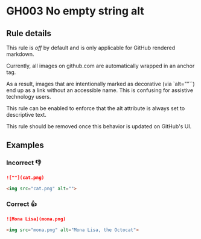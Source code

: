 # GH003 No empty string alt

## Rule details

This rule is _off_ by default and is only applicable for GitHub rendered markdown.

Currently, all images on github.com are automatically wrapped in an anchor tag.

As a result, images that are intentionally marked as decorative (via `alt=""``) end up as a link without an accessible name. This is confusing for assistive technology users. 

This rule can be enabled to enforce that the alt attribute is always set to descriptive text. 

This rule should be removed once this behavior is updated on GitHub's UI.

## Examples

### Incorrect 👎

```md
![""](cat.png)
```

```html
<img src="cat.png" alt="">
```

### Correct 👍

```md
![Mona Lisa](mona.png)
```

```html
<img src="mona.png" alt="Mona Lisa, the Octocat">
```
